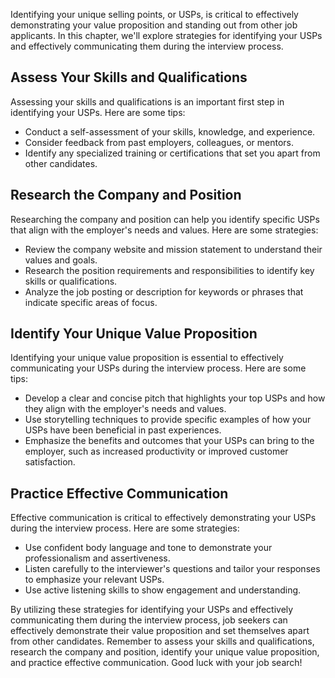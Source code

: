
Identifying your unique selling points, or USPs, is critical to effectively demonstrating your value proposition and standing out from other job applicants. In this chapter, we'll explore strategies for identifying your USPs and effectively communicating them during the interview process.

Assess Your Skills and Qualifications
-------------------------------------

Assessing your skills and qualifications is an important first step in identifying your USPs. Here are some tips:

* Conduct a self-assessment of your skills, knowledge, and experience.
* Consider feedback from past employers, colleagues, or mentors.
* Identify any specialized training or certifications that set you apart from other candidates.

Research the Company and Position
---------------------------------

Researching the company and position can help you identify specific USPs that align with the employer's needs and values. Here are some strategies:

* Review the company website and mission statement to understand their values and goals.
* Research the position requirements and responsibilities to identify key skills or qualifications.
* Analyze the job posting or description for keywords or phrases that indicate specific areas of focus.

Identify Your Unique Value Proposition
--------------------------------------

Identifying your unique value proposition is essential to effectively communicating your USPs during the interview process. Here are some tips:

* Develop a clear and concise pitch that highlights your top USPs and how they align with the employer's needs and values.
* Use storytelling techniques to provide specific examples of how your USPs have been beneficial in past experiences.
* Emphasize the benefits and outcomes that your USPs can bring to the employer, such as increased productivity or improved customer satisfaction.

Practice Effective Communication
--------------------------------

Effective communication is critical to effectively demonstrating your USPs during the interview process. Here are some strategies:

* Use confident body language and tone to demonstrate your professionalism and assertiveness.
* Listen carefully to the interviewer's questions and tailor your responses to emphasize your relevant USPs.
* Use active listening skills to show engagement and understanding.

By utilizing these strategies for identifying your USPs and effectively communicating them during the interview process, job seekers can effectively demonstrate their value proposition and set themselves apart from other candidates. Remember to assess your skills and qualifications, research the company and position, identify your unique value proposition, and practice effective communication. Good luck with your job search!
